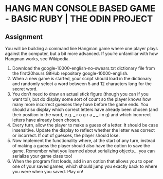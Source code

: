# HANG MAN CONSOLE BASED GAME - BASIC RUBY | THE ODIN PROJECT

## Assignment

You will be building a command line Hangman game where one player plays against the computer, but a bit more advanced. If you’re unfamiliar with how Hangman works, see Wikipedia.

  1. Download the google-10000-english-no-swears.txt dictionary file from the first20hours GitHub repository google-10000-english.
  2. When a new game is started, your script should load in the dictionary and randomly select a word between 5 and 12 characters long for the secret word.
  3. You don’t need to draw an actual stick figure (though you can if you want to!), but do display some sort of count so the player knows how many more incorrect guesses they have before the game ends. You should also display which correct letters have already been chosen (and their position in the word, e.g. _ r o g r a _ _ i n g) and which incorrect letters have already been chosen.
  4. Every turn, allow the player to make a guess of a letter. It should be case insensitive. Update the display to reflect whether the letter was correct or incorrect. If out of guesses, the player should lose.
  5. Now implement the functionality where, at the start of any turn, instead of making a guess the player should also have the option to save the game. Remember what you learned about serializing objects… you can serialize your game class too!
  6. When the program first loads, add in an option that allows you to open one of your saved games, which should jump you exactly back to where you were when you saved. Play on!

